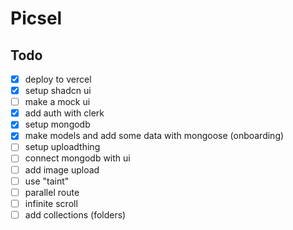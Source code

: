 # Picsel

## Todo

- [x] deploy to vercel
- [x] setup shadcn ui
- [ ] make a mock ui
- [x] add auth with clerk
- [x] setup mongodb
- [x] make models and add some data with mongoose (onboarding)
- [ ] setup uploadthing
- [ ] connect mongodb with ui
- [ ] add image upload
- [ ] use "taint"
- [ ] parallel route
- [ ] infinite scroll
- [ ] add collections (folders)